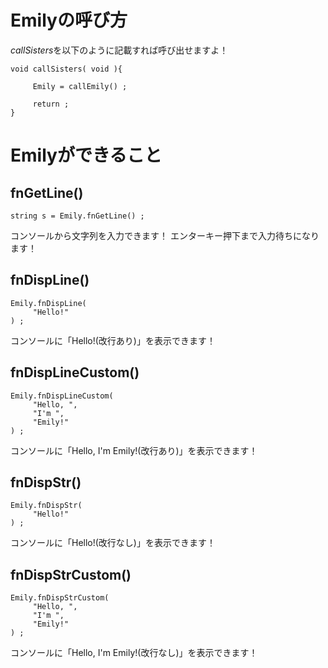 # Emilyの呼び方
*callSisters*を以下のように記載すれば呼び出せますよ！
```
void callSisters( void ){

     Emily = callEmily() ;

     return ;
}
```

# Emilyができること
## fnGetLine()
```
string s = Emily.fnGetLine() ;
```
コンソールから文字列を入力できます！
エンターキー押下まで入力待ちになります！

## fnDispLine()
```
Emily.fnDispLine(
     "Hello!"
) ;
```
コンソールに「Hello!(改行あり)」を表示できます！

## fnDispLineCustom()
```
Emily.fnDispLineCustom(
     "Hello, ",
     "I'm ",
     "Emily!"
) ;
```
コンソールに「Hello, I'm Emily!(改行あり)」を表示できます！

## fnDispStr()
```
Emily.fnDispStr(
     "Hello!"
) ;
```
コンソールに「Hello!(改行なし)」を表示できます！

## fnDispStrCustom()
```
Emily.fnDispStrCustom(
     "Hello, ",
     "I'm ",
     "Emily!"
) ;
```
コンソールに「Hello, I'm Emily!(改行なし)」を表示できます！
